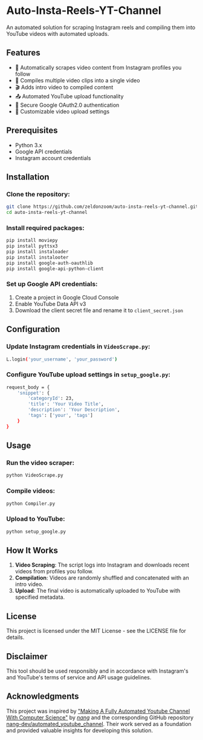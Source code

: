 # Auto-Insta-Reels-YT-Channel  
An automated solution for scraping Instagram reels and compiling them into YouTube videos with automated uploads.  

## Features  
- 🎥 Automatically scrapes video content from Instagram profiles you follow  
- 🔄 Compiles multiple video clips into a single video  
- 🎬 Adds intro video to compiled content  
- 📤 Automated YouTube upload functionality  
- 🔐 Secure Google OAuth2.0 authentication  
- 🎯 Customizable video upload settings  

## Prerequisites  
- Python 3.x  
- Google API credentials  
- Instagram account credentials  

## Installation  

### Clone the repository:  
```bash  
git clone https://github.com/zeldonzoom/auto-insta-reels-yt-channel.git  
cd auto-insta-reels-yt-channel
```
### Install required packages:
```bash
pip install moviepy  
pip install pyttsx3  
pip install instaloader  
pip install instalooter  
pip install google-auth-oauthlib  
pip install google-api-python-client  
```

### Set up Google API credentials:
1. Create a project in Google Cloud Console
2. Enable YouTube Data API v3
3. Download the client secret file and rename it to `client_secret.json`

## Configuration
### Update Instagram credentials in `VideoScrape.py`:
```bash
L.login('your_username', 'your_password')
```
### Configure YouTube upload settings in `setup_google.py`:
```bash
request_body = {  
    'snippet': {  
        'categoryId': 23,  
        'title': 'Your Video Title',  
        'description': 'Your Description',  
        'tags': ['your', 'tags']  
    }  
}  
```

## Usage
### Run the video scraper:
```bash
python VideoScrape.py
```
### Compile videos:
```bash
python Compiler.py
```
### Upload to YouTube:
```bash
python setup_google.py
```

## How It Works
1. **Video Scraping**: The script logs into Instagram and downloads recent videos from profiles you follow.
2. **Compilation**: Videos are randomly shuffled and concatenated with an intro video.
3. **Upload**: The final video is automatically uploaded to YouTube with specified metadata.

## License
This project is licensed under the MIT License - see the LICENSE file for details.

## Disclaimer
This tool should be used responsibly and in accordance with Instagram's and YouTube's terms of service and API usage guidelines.

## Acknowledgments
This project was inspired by ["Making A Fully Automated Youtube Channel With Computer Science"](https://youtu.be/O-6kbagEmKA?si=VOR8SaLl4usf6WeW) by [*nang*](https://www.youtube.com/@nang88) and the corresponding GitHub repository [nang-dev/automated_youtube_channel](https://github.com/nang-dev/automated_youtube_channel). Their work served as a foundation and provided valuable insights for developing this solution.
